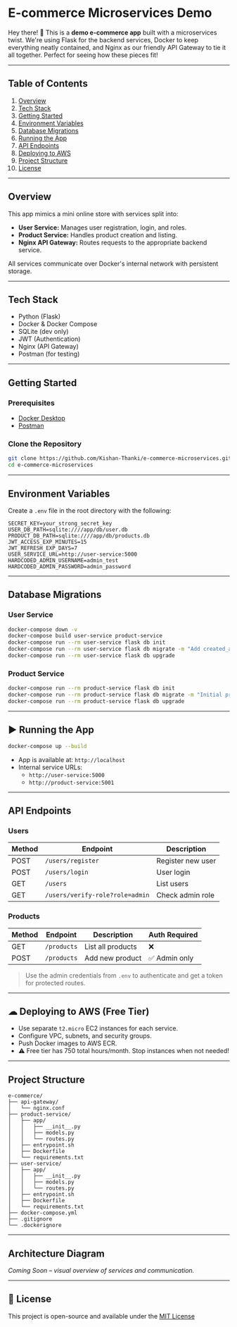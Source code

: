 # E-commerce Microservices Demo

Hey there! 👋 This is a **demo e-commerce app** built with a microservices twist. We're using Flask for the backend services, Docker to keep everything neatly contained, and Nginx as our friendly API Gateway to tie it all together. Perfect for seeing how these pieces fit!

---

##  Table of Contents

1. [Overview](#overview)
2. [Tech Stack](#tech-stack)
3. [Getting Started](#getting-started)
4. [Environment Variables](#environment-variables)
5. [Database Migrations](#database-migrations)
6. [Running the App](#running-the-app)
7. [API Endpoints](#api-endpoints)
8. [Deploying to AWS](#deploying-to-aws)
9. [Project Structure](#project-structure)
10. [License](#license)

---

##  Overview

This app mimics a mini online store with services split into:

- **User Service:** Manages user registration, login, and roles.
- **Product Service:** Handles product creation and listing.
- **Nginx API Gateway:** Routes requests to the appropriate backend service.

All services communicate over Docker's internal network with persistent storage.

---

##  Tech Stack

- Python (Flask)
- Docker & Docker Compose
- SQLite (dev only)
- JWT (Authentication)
- Nginx (API Gateway)
- Postman (for testing)

---

##  Getting Started

### Prerequisites

- [Docker Desktop](https://www.docker.com/products/docker-desktop/)
- [Postman](https://www.postman.com/)

### Clone the Repository

```bash
git clone https://github.com/Kishan-Thanki/e-commerce-microservices.git
cd e-commerce-microservices
```

---

##  Environment Variables

Create a `.env` file in the root directory with the following:

```env
SECRET_KEY=your_strong_secret_key
USER_DB_PATH=sqlite:////app/db/user.db
PRODUCT_DB_PATH=sqlite:////app/db/products.db
JWT_ACCESS_EXP_MINUTES=15
JWT_REFRESH_EXP_DAYS=7
USER_SERVICE_URL=http://user-service:5000
HARDCODED_ADMIN_USERNAME=admin_test
HARDCODED_ADMIN_PASSWORD=admin_password
```

---

##  Database Migrations

### User Service

```bash
docker-compose down -v
docker-compose build user-service product-service
docker-compose run --rm user-service flask db init
docker-compose run --rm user-service flask db migrate -m "Add created_at to User model"
docker-compose run --rm user-service flask db upgrade
```

### Product Service

```bash
docker-compose run --rm product-service flask db init
docker-compose run --rm product-service flask db migrate -m "Initial product model"
docker-compose run --rm product-service flask db upgrade
```

---

## ▶ Running the App

```bash
docker-compose up --build
```

- App is available at: `http://localhost`
- Internal service URLs:
  - `http://user-service:5000`
  - `http://product-service:5001`

---

##  API Endpoints

###  Users

| Method | Endpoint                                | Description             |
|--------|------------------------------------------|-------------------------|
| POST   | `/users/register`                        | Register new user       |
| POST   | `/users/login`                           | User login              |
| GET    | `/users`                                 | List users              |
| GET    | `/users/verify-role?role=admin`          | Check admin role        |

###  Products

| Method | Endpoint          | Description               | Auth Required |
|--------|-------------------|---------------------------|---------------|
| GET    | `/products`       | List all products         | ❌            |
| POST   | `/products`       | Add new product           | ✅ Admin only |

> Use the admin credentials from `.env` to authenticate and get a token for protected routes.

---

## ☁ Deploying to AWS (Free Tier)

- Use separate `t2.micro` EC2 instances for each service.
- Configure VPC, subnets, and security groups.
- Push Docker images to AWS ECR.
- ⚠️ Free tier has 750 total hours/month. Stop instances when not needed!

---

##  Project Structure

```
e-commerce/
├── api-gateway/
│   └── nginx.conf
├── product-service/
│   ├── app/
│   │   ├── __init__.py
│   │   ├── models.py
│   │   └── routes.py
│   ├── entrypoint.sh
│   ├── Dockerfile
│   └── requirements.txt
├── user-service/
│   ├── app/
│   │   ├── __init__.py
│   │   ├── models.py
│   │   └── routes.py
│   ├── entrypoint.sh
│   ├── Dockerfile
│   └── requirements.txt
├── docker-compose.yml
├── .gitignore
└── .dockerignore
```

---

##  Architecture Diagram

*Coming Soon – visual overview of services and communication.*

---

## 📄 License

This project is open-source and available under the [MIT License](https://github.com/Kishan-Thanki/e-commerce-microservices?tab=MIT-1-ov-file#readme)
